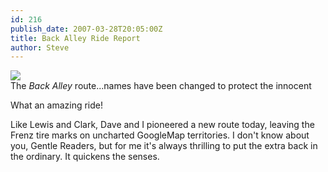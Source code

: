 ```yaml
---
id: 216
publish_date: 2007-03-28T20:05:00Z
title: Back Alley Ride Report
author: Steve
---
```


[![](http://lh5.ggpht.com/_zoD15FRZxcs/SuISlIYWtRI/AAAAAAAABjg/Wmj-6VtrI2U/s2400/Back_Alley.jpg)](http://picasaweb.google.com/lh/photo/pjFl_x68koK1QxpaVPC16g?feat=embedwebsite)  
The _Back Alley_ route...names have been changed to protect the innocent

What an amazing ride!

Like Lewis and Clark, Dave and I pioneered a new route today, leaving the Frenz tire marks on uncharted GoogleMap territories. I don't know about you, Gentle Readers, but for me it's always thrilling to put the extra back in the ordinary. It quickens the senses.
